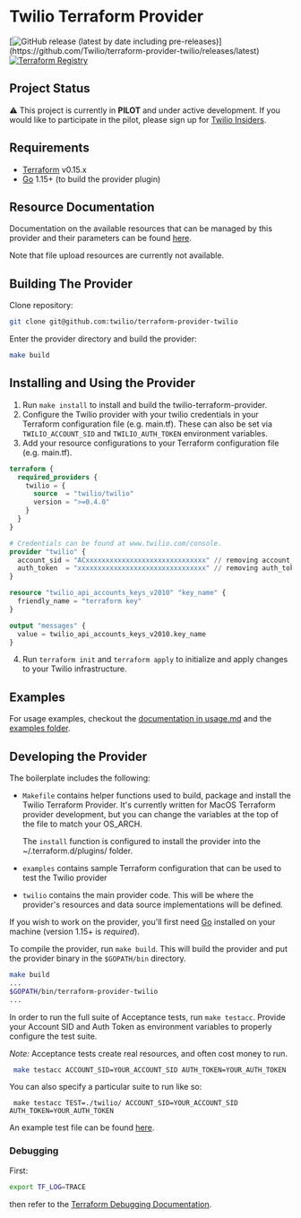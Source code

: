 # Twilio Terraform Provider
[![GitHub release (latest by date including pre-releases)](https://img.shields.io/github/v/release/twilio/terraform-provider-twilio?)](https://github.com/Twilio/terraform-provider-twilio/releases/latest)
[![Terraform Registry](https://img.shields.io/badge/registry-twilio-green?logo=terraform&style=flat)](https://registry.terraform.io/providers/twilio/twilio/latest)

## Project Status

:warning: This project is currently in **PILOT** and under active development. If you would like to participate in the pilot, please sign up for [Twilio Insiders](https://twil.io/insiders).

## Requirements

- [Terraform](https://www.terraform.io/downloads.html) v0.15.x
- [Go](https://golang.org/doc/install) 1.15+ (to build the provider plugin)

## Resource Documentation

Documentation on the available resources that can be managed by this provider and their parameters can be found [here](twilio/resources/README.md).

Note that file upload resources are currently not available.

## Building The Provider

Clone repository:

```sh
git clone git@github.com:twilio/terraform-provider-twilio
```

Enter the provider directory and build the provider:

```sh
make build
```

## Installing and Using the Provider

1. Run `make install` to install and build the twilio-terraform-provider.
2. Configure the Twilio provider with your twilio credentials in your Terraform configuration file (e.g. main.tf). These can also be set via `TWILIO_ACCOUNT_SID` and `TWILIO_AUTH_TOKEN` environment variables.
3. Add your resource configurations to your Terraform configuration file (e.g. main.tf).

```terraform
terraform {
  required_providers {
    twilio = {
      source  = "twilio/twilio"
      version = ">=0.4.0"
    }
  }
}

# Credentials can be found at www.twilio.com/console.
provider "twilio" {
  account_sid = "ACxxxxxxxxxxxxxxxxxxxxxxxxxxxxxx" // removing account_sid defaults to TWILIO_ACCOUNT_SID env var
  auth_token  = "xxxxxxxxxxxxxxxxxxxxxxxxxxxxxxxx" // removing auth_token defaults to TWILIO_AUTH_TOKEN env var
}

resource "twilio_api_accounts_keys_v2010" "key_name" {
  friendly_name = "terraform key"
}

output "messages" {
  value = twilio_api_accounts_keys_v2010.key_name
}
```

4. Run `terraform init` and `terraform apply` to initialize and apply changes to your Twilio infrastructure.

## Examples

For usage examples, checkout the [documentation in usage.md](usage.md) and the [examples folder](examples).

## Developing the Provider

The boilerplate includes the following:

- `Makefile` contains helper functions used to build, package and install the Twilio Terraform Provider. It's currently written for MacOS Terraform provider development, but you can change the variables at the top of the file to match your OS_ARCH.

  The `install` function is configured to install the provider into the ~/.terraform.d/plugins/ folder.

- `examples` contains sample Terraform configuration that can be used to test the Twilio provider
- `twilio` contains the main provider code. This will be where the provider's resources and data source implementations will be defined.

If you wish to work on the provider, you'll first need [Go](http://www.golang.org) installed on your machine (version 1.15+ is _required_).

To compile the provider, run `make build`. This will build the provider and put the provider binary in the `$GOPATH/bin` directory.

```sh
make build
...
$GOPATH/bin/terraform-provider-twilio
...
```

In order to run the full suite of Acceptance tests, run `make testacc`. Provide your Account SID and Auth Token as environment variables to properly configure the test suite.

_Note:_ Acceptance tests create real resources, and often cost money to run.

```sh
 make testacc ACCOUNT_SID=YOUR_ACCOUNT_SID AUTH_TOKEN=YOUR_AUTH_TOKEN
```

You can also specify a particular suite to run like so:

```shell
 make testacc TEST=./twilio/ ACCOUNT_SID=YOUR_ACCOUNT_SID AUTH_TOKEN=YOUR_AUTH_TOKEN
```

An example test file can be found [here](https://github.com/twilio/terraform-provider-twilio/blob/main/twilio/resources_flex_test.go).

### Debugging

First:

```sh
export TF_LOG=TRACE
```

then refer to the [Terraform Debugging Documentation](https://www.terraform.io/docs/internals/debugging.html).
